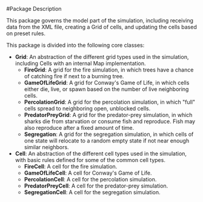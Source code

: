 #Package Description

This package governs the model part of the simulation, including receiving data from the XML file,
creating a Grid of cells, and updating the cells based on preset rules.

This package is divided into the following core classes:
 
 * **Grid**: An abstraction of the different grid types used in the simulation, including Cells with an internal Map implementation.
    * **FireGrid**: A grid for the fire simulation, in which trees have a chance of catching fire if next to a burning tree.
    * **GameOfLifeGrid**: A grid for Conway's Game of Life, in which cells either die, live, or spawn based on the number of live neighboring cells.
    * **PercolationGrid**: A grid for the percolation simulation, in which "full" cells spread to neighboring open, unblocked cells.
    * **PredatorPreyGrid**: A grid for the predator-prey simulation, in which sharks die from starvation or consume fish and reproduce. Fish may also reproduce after a fixed amount of time.
    * **Segregation**: A grid for the segregation simulation, in which cells of one state will relocate to a random empty state if not near enough similar neighbors. 
 * **Cell**: An abstraction of the different cell types used in the simulation, with basic rules defined for some of the common cell types.
    * **FireCell**: A cell for the fire simulation.
    * **GameOfLifeCell**: A cell for Conway's Game of Life.
    * **PercolationCell**: A cell for the percolation simulation.
    * **PredatorPreyCell**: A cell for the predator-prey simulation.
    * **SegregationCell**: A cell for the segregation simulation.